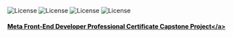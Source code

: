 ![License](https://img.shields.io/static/v1?label=Language&message=JavaScript&color=yellow)
![License](https://img.shields.io/static/v1?label=Library&message=React.js&color=red)
![License](https://img.shields.io/static/v1?label=Language&message=HTML5&color=orange) 
![License](https://img.shields.io/static/v1?label=Language&message=CSS3&color=blue)

#### <a href="https://jonathanschimpf.github.io/front-end-capstone-meta-x-coursera/"><span style='color: black;'>Meta Front-End Developer Professional Certificate Capstone Project<</span>/a>
